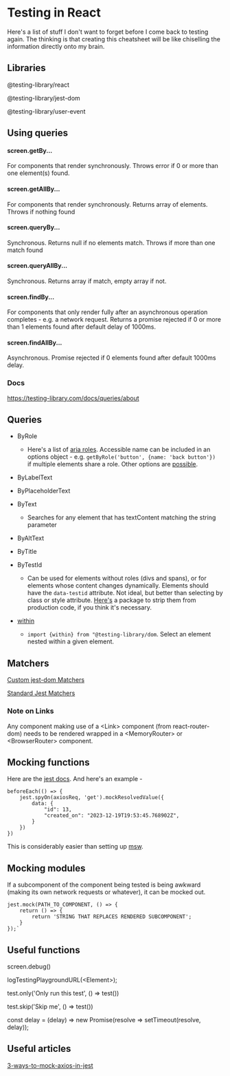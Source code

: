# Testing in React

Here's a list of stuff I don't want to forget before I come back to testing again. The thinking is that creating this cheatsheet will be like chiselling the information directly onto my brain.

## Libraries
@testing-library/react

@testing-library/jest-dom

@testing-library/user-event


## Using queries
#### screen.getBy...
For components that render synchronously. Throws error if 0 or more than one element(s) found.

#### screen.getAllBy...
For components that render synchronously. Returns array of elements. Throws if nothing found

#### screen.queryBy...
Synchronous. Returns null if no elements match. Throws if more than one match found

#### screen.queryAllBy...
Synchronous. Returns array if match, empty array if not.

#### screen.findBy...
For components that only render fully after an asynchronous operation completes - e.g. a network request. Returns a promise rejected if 0 or more than 1 elements found after default delay of 1000ms.

#### screen.findAllBy...
Asynchronous. Promise rejected if 0 elements found after default 1000ms delay.

### Docs
https://testing-library.com/docs/queries/about

## Queries
- ByRole
    - Here's a list of [aria roles](https://www.w3.org/TR/html-aria/#docconformance). Accessible name can be included in an options object - e.g. `getByRole('button', {name: 'back button'})`<br> if multiple elements share a role. Other options are [possible](https://testing-library.com/docs/queries/byrole).
- ByLabelText
-  ByPlaceholderText
- ByText
    - Searches for any element that has textContent matching the string parameter
- ByAltText
- ByTitle
- ByTestId
    - Can be used for elements without roles (divs and spans), or for elements whose content changes dynamically. Elements should have the `data-testid` attribute. Not ideal, but better than selecting by class or style attribute. [Here's](https://github.com/coderas/babel-plugin-jsx-remove-data-test-id) a package to strip them from production code, if you think it's necessary.

- [within](https://testing-library.com/docs/dom-testing-library/api-within)
    - `import {within} from "@testing-library/dom`. Select an element nested within a given element.

## Matchers
[Custom jest-dom Matchers](https://github.com/testing-library/jest-dom?tab=readme-ov-file)

[Standard Jest Matchers](https://jestjs.io/docs/expect)

### Note on Links
Any component making use of a \<Link> component (from react-router-dom) needs to be rendered wrapped in a \<MemoryRouter> or \<BrowserRouter> component.

## Mocking functions

Here are the [jest docs](https://jestjs.io/docs/mock-function-api). And here's an example - 
```
beforeEach(() => {
    jest.spyOn(axiosReq, 'get').mockResolvedValue({
        data: {
            "id": 13,
            "created_on": "2023-12-19T19:53:45.768902Z",
        }
    })
})
```

This is considerably easier than setting up [msw](https://mswjs.io/).

## Mocking modules

If a subcomponent of the component being tested is being awkward (making its own network requests or whatever), it can be mocked out.

```
jest.mock(PATH_TO_COMPONENT, () => {
    return () => {
        return 'STRING THAT REPLACES RENDERED SUBCOMPONENT';
    }
});`
```



## Useful functions
screen.debug()

logTestingPlaygroundURL(\<Element>);

test.only('Only run this test', () => test())

test.skip('Skip me', () => test())

const delay = (delay) => new Promise(resolve => setTimeout(resolve, delay));

## Useful articles
[3-ways-to-mock-axios-in-jest](https://vhudyma-blog.eu/3-ways-to-mock-axios-in-jest/)
